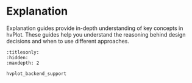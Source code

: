 # Explanation

Explanation guides provide in-depth understanding of key concepts in hvPlot. These guides help you understand the reasoning behind design decisions and when to use different approaches.

```{toctree}
:titlesonly:
:hidden:
:maxdepth: 2

hvplot_backend_support
```
